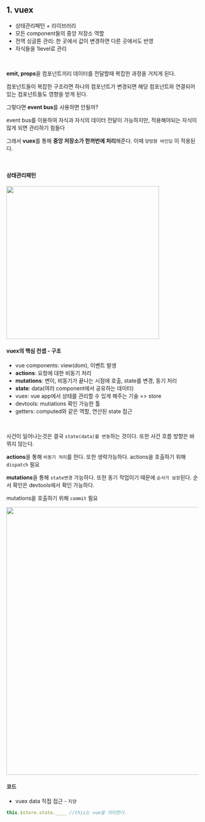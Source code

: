 ## 1. vuex

- 상태관리패턴 + 라이브러리
- 모든 component들의 중앙 저장소 역할
- 전역 싱글톤 관리: 한 곳에서 값이 변경하면 다른 곳에서도 반영
- 자식들을 1level로 관리

<br>

**emit, props**을 컴포넌트끼리 데이터를 전달할때 복잡한 과정을 거치게 된다. <br>

컴포넌트들이 복잡한 구조라면 하나의 컴포넌트가 변경되면 해당 컴포넌트와 연결되어있는 컴포넌트들도 영향을 받게 된다. <br> 

그렇다면 **event bus**를 사용하면 안될까? <br>

event bus를 이용하여 자식과 자식의 데이터 전달이 가능하지만, 적용해야되는 자식이 많게 되면 관리하기 힘들다 <br>

그래서 **vuex**를 통해 **중앙 저장소가 한꺼번에 처리**해준다. 이때 `양방향 바인딩` 이 적용된다. <br>

<br>

#### 상태관리패턴
<img src="https://user-images.githubusercontent.com/62600984/118421230-b2ef3600-b6fb-11eb-86a0-68486394102e.png" width=400px>

<br>

#### vuex의 핵심 컨셉 - 구조
- vue components: view(dom), 이벤트 발생
- **actions**: 요청에 대한 비동기 처리
- **mutations**: 변이, 비동기가 끝나는 시점에 호출, state를 변경, 동기 처리
- **state**: data(여러 component에서 공유하는 데이터)
- vuex: vue app에서 상태를 관리할 수 있게 해주는 기술 => store
- devtools: mutiations 확인 가능한 툴
- getters: computed와 같은 역할, 연산된 state 접근

<br>

사건이 일어나는것은 결국 `state(data)를 변동`하는 것이다. 또한 사건 흐름 방향은 바뀌지 않는다.<br>

**actions**을 통해 `비동기 처리`를 한다. 또한 생략가능하다. actions을 호출하기 위해 `dispatch` 필요 <br>

**mutations**을 통해 `state변경` 가능하다. 또한 동기 작업이기 때문에 `순서가 보장`된다. 순서 확인은 devtools에서 확인 가능하다. <br>

mutations을 호출하기 위해 `commit` 필요 <br>


<img src="https://user-images.githubusercontent.com/62600984/118421257-c26e7f00-b6fb-11eb-9c85-8e346d28fd55.png" width=700px>

<br>

#### 코드

- vuex data 직접 접근 - `지양`
```javascript
this.$store.state.____ //this는 vue을 의미한다.
```
